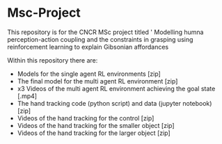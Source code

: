 # Msc-Project
This repository is for the CNCR MSc project titled ' Modelling humna perception-action coupling and the constraints in grasping using reinforcement learning to explain Gibsonian affordances

Within this repository there are:
- Models for the single agent RL environments [zip]
- The final model for the multi agent RL environment [zip]
- x3 Videos of the multi agent RL environment achieving the goal state  [.mp4]
- The hand tracking code (python script) and data (jupyter notebook)    [zip]
- Videos of the hand tracking for the control [zip]
- Videos of the hand tracking for the smaller object [zip]
- Videos of the hand tracking for the larger object [zip]
